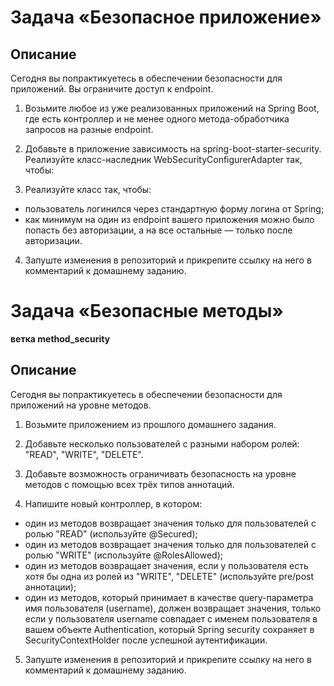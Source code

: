 # Задача «Безопасное приложение»
## Описание
Сегодня вы попрактикуетесь в обеспечении безопасности для приложений. Вы ограничите доступ к endpoint.

1. Возьмите любое из уже реализованных приложений на Spring Boot, где есть контроллер и не менее одного метода-обработчика запросов на разные endpoint.

2. Добавьте в приложение зависимость на spring-boot-starter-security. Реализуйте класс-наследник WebSecurityConfigurerAdapter так, чтобы:

3. Реализуйте класс так, чтобы:

* пользователь логинился через стандартную форму логина от Spring;
* как минимум на один из endpoint вашего приложения можно было попасть без авторизации, а на все остальные — только после авторизации.
4. Запуште изменения в репозиторий и прикрепите ссылку на него в комментарий к домашнему заданию.

# Задача «Безопасные методы»
**ветка method_security**
## Описание
Сегодня вы попрактикуетесь в обеспечении безопасности для приложений на уровне методов.

1. Возьмите приложением из прошлого домашнего задания.

2. Добавьте несколько пользователей с разными набором ролей: "READ", "WRITE", "DELETE".

3. Добавьте возможность ограничивать безопасность на уровне методов с помощью всех трёх типов аннотаций.

4. Напишите новый контроллер, в котором:

* один из методов возвращает значения только для пользователей с ролью "READ" (используйте @Secured);
* один из методов возвращает значения только для пользователей с ролью "WRITE" (используйте @RolesAllowed);
* один из методов возвращает значения, если у пользователя есть хотя бы одна из ролей из "WRITE", "DELETE" (используйте pre/post аннотации);
* один из методов, который принимает в качестве query-параметра имя пользователя (username), должен возвращает значения, только если у пользователя username совпадает с именем пользователя в вашем объекте Authentication, который Spring security сохраняет в SecurityContextHolder после успешной аутентификации.

5. Запуште изменения в репозиторий и прикрепите ссылку на него в комментарий к домашнему заданию.
